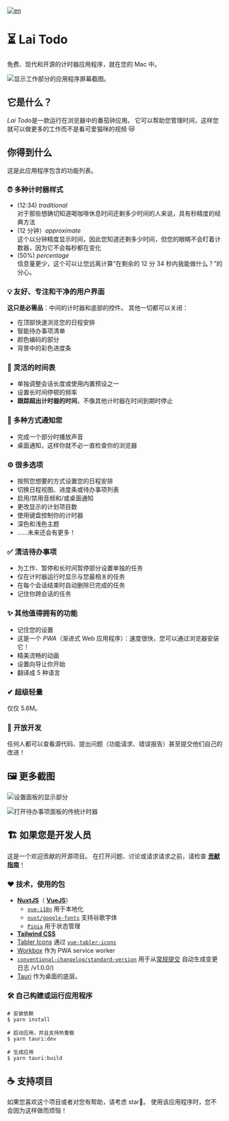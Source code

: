 [![en](https://img.shields.io/badge/lang-en-red.svg)](./README.en.md)

# ⏳ Lai Todo

免费、现代和开源的计时器应用程序，就在您的 Mac 中。

![显示工作部分的应用程序屏幕截图。](./public/assets/img/ProductImg_Default.png)

## 它是什么？

*Lai Todo*是一款运行在浏览器中的番茄钟应用。 它可以帮助您管理时间，这样您就可以做更多的工作而不是看可爱猫咪的视频 😿

## 你得到什么

这是此应用程序包含的功能列表。

### ⏰ **多种计时器样式**

- (12:34) _traditional_ <br>
  对于那些想确切知道喝咖啡休息时间还剩多少时间的人来说，具有秒精度的经典方法
- (12 分钟）_approximate_ <br>
  这个以分钟精度显示时间，因此您知道还剩多少时间，但您的眼睛不会盯着计数器，因为它不会每秒都在变化
- (50%) _percentage_ <br>
  信息量更少，这个可以让您远离计算“在剩余的 12 分 34 秒内我能做什么？”的分心。

### 💡 **友好、专注和干净的用户界面**

**这只是必需品**：中间的计时器和底部的控件。 其他一切都可以关闭：

- 在顶部快速浏览您的日程安排
- 智能待办事项清单
- 颜色编码的部分
- 背景中的彩色进度条

### 📑 **灵活的时间表**

- 单独调整会话长度或使用内置预设之一
- 设置长时间停顿的频率
- **跟踪超出计时器的时间**，不像其他计时器在时间到期时停止

### 🎵 **多种方式通知您**

- 完成一个部分时播放声音
- 桌面通知，这样你就不必一直检查你的浏览器

### ⚙ **很多选项**

- 按照您想要的方式设置您的日程安排
- 切换日程视图、进度条或待办事项列表
- 启用/禁用音频和/或桌面通知
- 更改显示的计划项目数
- 使用键盘控制你的计时器
- 深色和浅色主题
- ……未来还会有更多！

### ✅ **清洁待办事项**

- 为工作、暂停和长时间暂停部分设置单独的任务
- 仅在计时器运行时显示与您最相关的任务
- 在每个会话结束时自动删除已完成的任务
- 记住你跨会话的任务

### ✨ **其他值得拥有的功能**

- 记住您的设置
- 这是一个 _PWA_（渐进式 Web 应用程序）：速度很快，您可以通过浏览器安装它！
- 精美流畅的动画
- 设置向导让你开始
- 翻译成 5 种语言

### ✔ **超级轻量**

仅仅 5.6M。

### 👋 **开放开发**

任何人都可以查看源代码、提出问题（功能请求、错误报告）甚至提交他们自己的改进！

## 🖼 更多截图

![设置面板的显示部分](./public/assets/img/ProductImg_Settings.png)

![打开待办事项面板的传统计时器](./public/assets/img/ProductImg_TodoOpen.png)

## 🏗 如果您是开发人员

这是一个欢迎贡献的开源项目。 在打开问题、讨论或请求请求之前，请检查 [**贡献指南**](./CONTRIBUTING.md)！

### ❤ 技术，使用的包

- [**NuxtJS**](https://nuxtjs.org/)（ [**VueJS**](https://vuejs.org/)）
  - [`vue-i18n`](https://kazupon.github.io/vue-i18n/) 用于本地化
  - [`nuxt/google-fonts`](https://github.com/nuxt-community/google-fonts-module) 支持谷歌字体
  - [`Pinia`](https://pinia.vuejs.org/) 用于状态管理
- [**Tailwind CSS**](https://tailwindcss.com/)
- [Tabler Icons](https://tabler-icons.io/) 通过 [`vue-tabler-icons`](https://github.com/alex-oleshkevich/vue-tabler-icons)
- [Workbox](https://github.com/GoogleChrome/workbox) 作为 PWA service worker
- [`conventional-changelog/standard-version`](https://github.com/conventional-changelog/standard-version) 用于从[常规提交](https://www.conventionalcommits.org/en) 自动生成变更日志 /v1.0.0/)
- [Tauri](https://tauri.app/) 作为桌面的底层。

### 🛠 自己构建或运行应用程序

```狂欢
# 安装依赖
$ yarn install

# 启动应用，并且支持热重载
$ yarn tauri:dev

# 生成应用
$ yarn tauri:build
```

## ☕ 支持项目

如果您喜欢这个项目或者对您有帮助，请考虑 star🌟。 使用该应用程序时，您不会因为这样做而烦恼！
